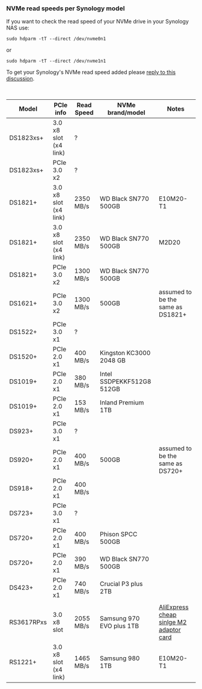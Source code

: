 ### NVMe read speeds per Synology model

If you want to check the read speed of your NVMe drive in your Synology NAS use:
```
sudo hdparm -tT --direct /dev/nvme0n1
```
or
```
sudo hdparm -tT --direct /dev/nvme1n1
```

To get your Synology's NVMe read speed added please [reply to this discussion](https://github.com/007revad/Synology_Information_Wiki/discussions/21).

<br>

| Model   | PCIe info | Read Speed | NVMe brand/model     | Notes |
|---------|-----------|------------|----------------------|-------|
| DS1823xs+ | 3.0 x8 slot (x4 link) | ? | |
| DS1823xs+ | PCIe 3.0 x2 | ? | | |
| DS1821+ | 3.0 x8 slot (x4 link) | 2350 MB/s  | WD Black SN770 500GB | E10M20-T1 |
| DS1821+ | 3.0 x8 slot (x4 link) | 2350 MB/s  | WD Black SN770 500GB | M2D20 |
| DS1821+ | PCIe 3.0 x2 | 1300 MB/s  | WD Black SN770 500GB |  |
| DS1621+ | PCIe 3.0 x2 | 1300 MB/s  | 500GB | assumed to be the same as DS1821+ |
| DS1522+ | PCIe 3.0 x1 | ? | |
| DS1520+ | PCIe 2.0 x1 |  400 MB/s  | Kingston KC3000 2048 GB | |
| DS1019+ | PCIe 2.0 x1 |  380 MB/s  | Intel SSDPEKKF512G8 512GB |  |
| DS1019+ | PCIe 2.0 x1 |  153 MB/s  | Inland Premium 1TB |  |
| DS923+  | PCIe 3.0 x1 | ? | |
| DS920+  | PCIe 2.0 x1 |  400 MB/s  | 500GB | assumed to be the same as DS720+ |
| DS918+  | PCIe 2.0 x1 |  400 MB/s  |  |  |
| DS723+  | PCIe 3.0 x1 | ? | |
| DS720+  | PCIe 2.0 x1 |  400 MB/s  | Phison SPCC 500GB |  |
| DS720+  | PCIe 2.0 x1 |  390 MB/s  | WD Black SN770 500GB |  |
| DS423+  | PCIe 2.0 x1 |  740 MB/s  | Crucial P3 plus 2TB |  |
|  |  |  |  |  |
| RS3617RPxs | 3.0 x8 slot | 2055 MB/s | Samsung 970 EVO plus 1TB | [AliExpress cheap sinlge M2 adaptor card](https://www.aliexpress.com/item/1005002603686315.html) |
| RS1221+ | 3.0 x8 slot (x4 link) | 1465 MB/s | Samsung 980 1TB | E10M20-T1 |
